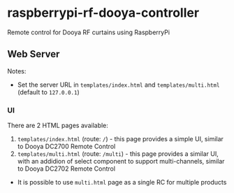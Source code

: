 # raspberrypi-rf-dooya-controller
Remote control for Dooya RF curtains using RaspberryPi

## Web Server
Notes: 
- Set the server URL in `templates/index.html` and `templates/multi.html` (default to `127.0.0.1`)

### UI
There are 2 HTML pages available:
1. `templates/index.html` (route: `/`) - this page provides a simple UI, similar to Dooya DC2700 Remote Control
2. `templates/multi.html` (route: `/multi`) - this page provides a similar UI, with an addidion of select component to support multi-channels, similar to Dooya DC2702 Remote Control
- It is possible to use `multi.html` page as a single RC for multiple products

